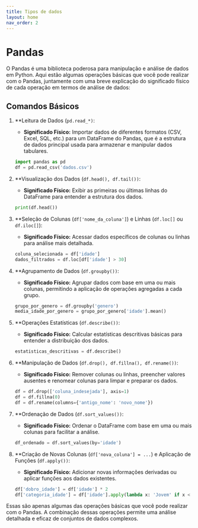 ```yaml
---
title: Tipos de dados
layout: home
nav_order: 2
---
```


<!--Don't delete this script-->
<script src = "https://polyfill.io/v3/polyfill.min.js?features=es6"></script>
<script id = "MathJax-script" async src="https://cdn.jsdelivr.net/npm/mathjax@3/es5/tex-mml-chtml.js"></script>
<!--Don't delete this script-->

<h1>Pandas</h1>

O Pandas é uma biblioteca poderosa para manipulação e análise de dados em Python. Aqui estão algumas operações básicas que você pode realizar com o Pandas, juntamente com uma breve explicação do significado físico de cada operação em termos de análise de dados:

<h2>Comandos Básicos</h2>

1. **Leitura de Dados (`pd.read_*)`:
   - **Significado Físico:** Importar dados de diferentes formatos (CSV, Excel, SQL, etc.) para um DataFrame do Pandas, que é a estrutura de dados principal usada para armazenar e manipular dados tabulares.

   ```python
   import pandas as pd
   df = pd.read_csv('dados.csv')
   ```

2. **Visualização dos Dados (`df.head(), df.tail())`:
   - **Significado Físico:** Exibir as primeiras ou últimas linhas do DataFrame para entender a estrutura dos dados.

   ```python
   print(df.head())
   ```

3. **Seleção de Colunas (`df['nome_da_coluna']`) e Linhas (`df.loc[]` ou `df.iloc[]`):
   - **Significado Físico:** Acessar dados específicos de colunas ou linhas para análise mais detalhada.

   ```python
   coluna_selecionada = df['idade']
   dados_filtrados = df.loc[df['idade'] > 30]
   ```

4. **Agrupamento de Dados (`df.groupby())`:
   - **Significado Físico:** Agrupar dados com base em uma ou mais colunas, permitindo a aplicação de operações agregadas a cada grupo.

   ```python
   grupo_por_genero = df.groupby('genero')
   media_idade_por_genero = grupo_por_genero['idade'].mean()
   ```

5. **Operações Estatísticas (`df.describe())`:
   - **Significado Físico:** Calcular estatísticas descritivas básicas para entender a distribuição dos dados.

   ```python
   estatisticas_descritivas = df.describe()
   ```

6. **Manipulação de Dados (`df.drop(), df.fillna(), df.rename())`:
   - **Significado Físico:** Remover colunas ou linhas, preencher valores ausentes e renomear colunas para limpar e preparar os dados.

   ```python
   df = df.drop(['coluna_indesejada'], axis=1)
   df = df.fillna(0)
   df = df.rename(columns={'antigo_nome': 'novo_nome'})
   ```

7. **Ordenação de Dados (`df.sort_values())`:
   - **Significado Físico:** Ordenar o DataFrame com base em uma ou mais colunas para facilitar a análise.

   ```python
   df_ordenado = df.sort_values(by='idade')
   ```

8. **Criação de Novas Colunas (`df['nova_coluna'] = ...`) e Aplicação de Funções (`df.apply())`:
   - **Significado Físico:** Adicionar novas informações derivadas ou aplicar funções aos dados existentes.

   ```python
   df['dobro_idade'] = df['idade'] * 2
   df['categoria_idade'] = df['idade'].apply(lambda x: 'Jovem' if x < 30 else 'Adulto')
   ```

Essas são apenas algumas das operações básicas que você pode realizar com o Pandas. A combinação dessas operações permite uma análise detalhada e eficaz de conjuntos de dados complexos.
